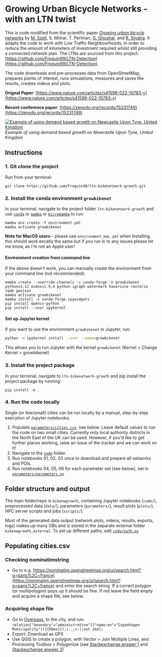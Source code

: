 
# Growing Urban Bicycle Networks - with an LTN twist

This is code modified from the scientific paper [*Growing urban bicycle networks*](https://www.nature.com/articles/s41598-022-10783-y) by [M. Szell](http://michael.szell.net/), S. Mimar, T. Perlman, [G. Ghoshal](http://gghoshal.pas.rochester.edu/), and [R. Sinatra](http://www.robertasinatra.com/). It adapts the code to work with Low Traffic Neighbourhoods, in order to reduce the amount of kilometers of investment required whilst still providing a connected network plan. The LTNs are sourced from this project: [https://github.com/Froguin99/LTN-Detection](https://github.com/Froguin99/LTN-Detection). 

The code downloads and pre-processes data from OpenStreetMap, prepares points of interest, runs simulations, measures and saves the results, creates videos and plots. 

**Orignal Paper**: [https://www.nature.com/articles/s41598-022-10783-y](https://www.nature.com/articles/s41598-022-10783-y)  

**Recent conference paper**: [https://zenodo.org/records/15231749](https://zenodo.org/records/15231749)

[![Example of using demand based growth on Newcastle Upon Tyne, United Kingdom](readmevideo.gif)]()
*Example of using demand based growth on Newcastle Upon Tyne, United Kingdom*

## Instructions

### 1. Git clone the project

Run from your terminal:

```
git clone https://github.com/Froguin99/ltn-bikenetwork-growth.git
```

### 2. Install the conda environment `growbikenet`

In your terminal, navigate to the project folder `ltn-bikenetwork-growth` and use [`conda`](https://docs.conda.io/projects/conda/en/latest/index.html)
or [`mamba`](https://mamba.readthedocs.io/en/latest/installation/mamba-installation.html)
or [`micromamba`](https://mamba.readthedocs.io/en/latest/installation/micromamba-installation.html) to run:

```
mamba env create -f environment.yml
mamba activate growbikenet
```
**Note for MacOS users** - please use `environment_mac.yml` when installing, this should work excatly the same but if you run in to any issues please let me know, as I'm not an Apple user!

#### Environment creation from command line

If the above doesn't work, you can manually create the environment from your command line (not recommended):

```
mamba create --override-channels -c conda-forge -n growbikenet python=3.12 osmnx=1.9.4 python-igraph watermark haversine rasterio tqdm geojson
mamba activate growbikenet
mamba install -c conda-forge ipywidgets
pip install opencv-python
pip install --user ipykernel
```

#### Set up Jupyter kernel

If you want to use the environment `growbikenet` in Jupyter, run:

```bash
python -m ipykernel install --user --name=growbikenet
```

This allows you to run Jupyter with the kernel `growbikenet` (Kernel > Change Kernel > growbikenet)

### 3. Install the project package

In your terminal, navigate to `ltn-bikenetwork-growth` and pip install the project package by running:

```
pip install -e .
```

### 4. Run the code locally

Single (or few/small) cities can be run locally by a manual, step-by-step execution of Jupyter notebooks:

1. Populate [`parameters/cities.csv`](parameters/cities.csv), see below. Leave default values to run the code on two small cities. Currently only local authority districts in the North East of the UK can be used. However, if you'd like to get further places working, raise an issue of the tracker and we can work on it!
2. Navigate to the [`code`](code/) folder.
3. Run notebooks 01, 02, 03 once to download and prepare all networks and POIs.  
4. Run notebooks 04, 05, 06 for each parameter set (see below), set in [`parameters/parameters.py`](parameters/parameters.py)



## Folder structure and output
The main folder/repo is `bikenwgrowth`, containing Jupyter notebooks (`code/`), preprocessed data (`data/`), parameters (`parameters/`), result plots (`plots/`), HPC server scripts and jobs (`scripts/`).

Most of the generated data output (network plots, videos, results, exports, logs) makes up many GBs and is stored in the separate external folder `bikenwgrowth_external`. To set up different paths, edit [`code/path.py`](code/path.py)


## Populating cities.csv

### Checking nominatimstring  
* Go to e.g. [https://nominatim.openstreetmap.org/ui/search.html?q=paris%2C+france](https://nominatim.openstreetmap.org/ui/search.html?q=paris%2C+france) and enter the search string. If a correct polygon (or multipolygon) pops up it should be fine. If not leave the field empty and acquire a shape file, see below.

### Acquiring shape file  
* Go to [Overpass](https://overpass-turbo.eu/), to the city, and run:
    `relation["boundary"="administrative"]["name:en"="Copenhagen Municipality"]({{bbox}});(._;>;);out skel;`
* Export: Download as GPX
* Use QGIS to create a polygon, with Vector > Join Multiple Lines, and Processing Toolbox > Polygonize (see [Stackexchange answer 1](https://gis.stackexchange.com/questions/98320/connecting-two-line-ends-in-qgis-without-resorting-to-other-software) and [Stackexchange answer 2](https://gis.stackexchange.com/questions/207463/convert-a-line-to-polygon))